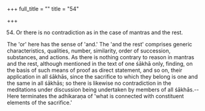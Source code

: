 +++
full_title = ""
title = "54"

+++




54. Or there is no contradiction as in the case of mantras and the rest.

The 'or' here has the sense of 'and.' The 'and the rest' comprises generic characteristics, qualities, number, similarity, order of succession, substances, and actions. As there is nothing contrary to reason in mantras and the rest, although mentioned in the text of one śākhā only, finding, on the basis of such means of proof as direct statement, and so on, their application in all śākhās, since the sacrifice to which they belong is one and the same in all śākhās; so there is likewise no contradiction in the meditations under discussion being undertaken by members of all śākhās.--Here terminates the adhikaraṇa of 'what is connected with constituent elements of the sacrifice.'


